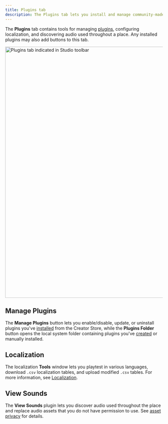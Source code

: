 ```yaml
---
title: Plugins tab
description: The Plugins tab lets you install and manage community-made and Roblox plugins.
---
```


The **Plugins** tab contains tools for managing [plugins](../studio/plugins.md), configuring localization, and discovering audio used throughout a place. Any installed plugins may also add buttons to this tab.

<img src="../assets/studio/general/Toolbar-Plugins-Tab.png" width="800" alt="Plugins tab indicated in Studio toolbar" />

## Manage Plugins

The **Manage Plugins** button lets you enable/disable, update, or uninstall plugins you've [installed](../production/creator-store.md#find-assets) from the Creator Store, while the
**Plugins&nbsp;Folder** button opens the local system folder containing plugins you've [created](../studio/plugins.md) or manually installed.

## Localization

The localization **Tools** window lets you playtest in various languages, download `.csv` localization tables, and upload modified `.csv` tables. For more information, see [Localization](../production/localization/index.md).

## View Sounds

The **View Sounds** plugin lets you discover audio used throughout the place and replace audio assets that you do not have permission to use. See [asset privacy](../projects/assets/privacy.md) for details.
